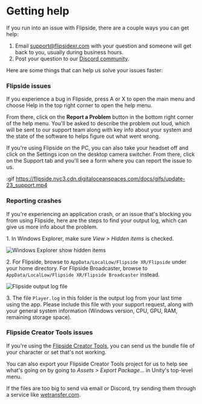 # Getting help

If you run into an issue with Flipside, there are a couple ways you can get help:

1. Email [support@flipsidexr.com](mailto:support@flipsidexr.com) with your question and someone will get back to you, usually during business hours.
2. Post your question to our [Discord community](https://discord.gg/q3n9ppA).

Here are some things that can help us solve your issues faster:

### Flipside issues

If you experience a bug in Flipside, press A or X to open the main menu and choose Help in the top right corner to open the help menu.

From there, click on the **Report a Problem** button in the bottom right corner of the help menu. You'll be asked to describe the problem out loud, which will be sent to our support team along with key info about your system and the state of the software to helps figure out what went wrong.

If you're using Flipside on the PC, you can also take your headset off and click on the Settings icon on the desktop camera switcher. From there, click on the Support tab and you'll see a form where you can report the issue to us.

:gif https://flipside.nyc3.cdn.digitaloceanspaces.com/docs/gifs/update-23_support.mp4

### Reporting crashes

If you're experiencing an application crash, or an issue that's blocking you from using Flipside, here are the steps to find your output log, which can give us more info about the problem.

1\. In Windows Explorer, make sure _View > Hidden items_ is checked.

![Windows Explorer show hidden items](https://flipside.nyc3.cdn.digitaloceanspaces.com/docs/screenshots/windows-explorer-show-hidden-files.png)

2\. For Flipside, browse to `AppData/LocalLow/Flipside XR/Flipside` under your home directory. For Flipside Broadcaster, browse to `AppData/LocalLow/Flipside XR/Flipside Broadcaster` instead.

![Flipside output log file](https://flipside.nyc3.cdn.digitaloceanspaces.com/docs/screenshots/flipside-output-log-location.png)

3\. The file `Player.log` in this folder is the output log from your last time using the app. Please include this file with your support request, along with your general system information (Windows version, CPU, GPU, RAM, remaining storage space).

### Flipside Creator Tools issues

If you're using the [Flipside Creator Tools](/docs/1.0/creator-tools), you can send us the bundle file of your character or set that's not working.

You can also export your Flipside Creator Tools project for us to help see what's going on by going to _Assets > Export Package..._ in Unity's top-level menu.

If the files are too big to send via email or Discord, try sending them through a service like [wetransfer.com](https://wetransfer.com/).
